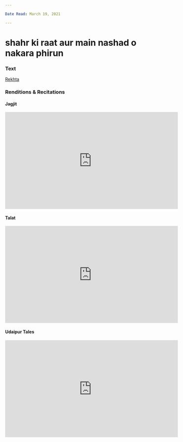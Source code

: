 ```yaml
---

Date Read: March 19, 2021

---
```


# shahr ki raat aur main nashad o nakara phirun

### Text
[Rekhta](https://www.rekhta.org/nazms/aavaara-shahr-kii-raat-aur-main-naashaad-o-naakaaraa-phiruun-asrar-ul-haq-majaz-nazms?lang=ur)

### Renditions & Recitations

#### Jagjit

<iframe width="560" height="315" src="https://www.youtube.com/embed/C7JTbvGwNzE" title="YouTube video player" frameborder="0" allow="accelerometer; autoplay; clipboard-write; encrypted-media; gyroscope; picture-in-picture" allowfullscreen></iframe>

#### Talat

<iframe width="560" height="315" src="https://www.youtube.com/embed/E-lWsSKLAqY&t=243s" title="YouTube video player" frameborder="0" allow="accelerometer; autoplay; clipboard-write; encrypted-media; gyroscope; picture-in-picture" allowfullscreen></iframe>

#### Udaipur Tales

<iframe width="560" height="315" src="https://www.youtube.com/embed/Kif9z4qCGSE" title="YouTube video player" frameborder="0" allow="accelerometer; autoplay; clipboard-write; encrypted-media; gyroscope; picture-in-picture" allowfullscreen></iframe>

